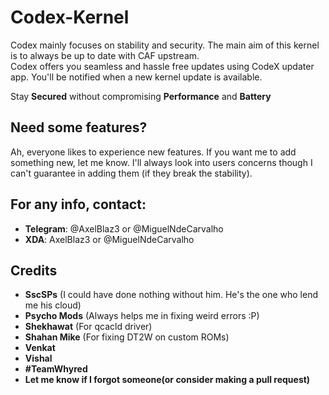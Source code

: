 # Codex-Kernel

Codex mainly focuses on stability and security. The main aim of this kernel is to always be up to date with CAF upstream.  
Codex offers you seamless and hassle free updates using CodeX updater app. You'll be notified when a new kernel update is available. 

Stay **Secured** without compromising **Performance** and **Battery**

## Need some features?
Ah, everyone likes to experience new features. If you want me to add something new, let me know. I'll always look into users concerns though I can't guarantee in adding them (if they break the stability).

## For any info, contact: 
- **Telegram**: @AxelBlaz3 or @MiguelNdeCarvalho
- **XDA**: AxelBlaz3 or @MiguelNdeCarvalho

## Credits

- **SscSPs** (I could have done nothing without him. He's the one who lend me his cloud)
- **Psycho Mods** (Always helps me in fixing weird errors :P)
- **Shekhawat** (For qcacld driver)
- **Shahan Mike** (For fixing DT2W on custom ROMs)
- **Venkat**
- **Vishal**
- **#TeamWhyred** 
- **Let me know if I forgot someone(or consider making a pull request)**
